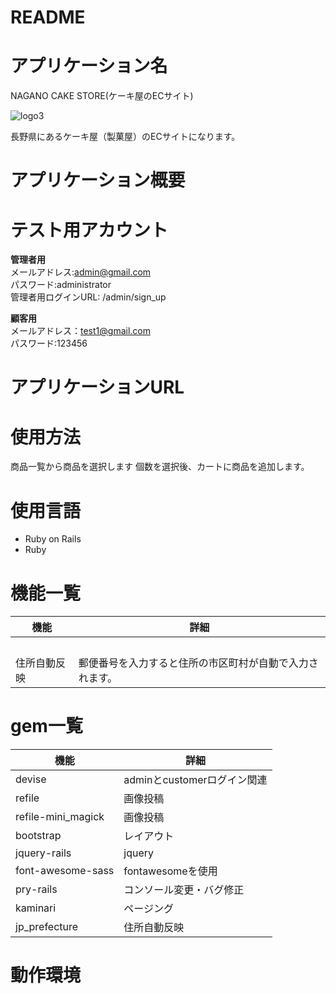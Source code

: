 # README

# アプリケーション名

NAGANO CAKE STORE(ケーキ屋のECサイト)

 ![logo3](https://user-images.githubusercontent.com/77328172/111861055-b03bc300-898e-11eb-9f1c-068e630febc6.png)

 長野県にあるケーキ屋（製菓屋）のECサイトになります。
 
# アプリケーション概要




# テスト用アカウント

**管理者用**<br>
メールアドレス:admin@gmail.com<br>
パスワード:administrator<br>
管理者用ログインURL: /admin/sign_up

**顧客用**<br>
メールアドレス：test1@gmail.com<br>
パスワード:123456<br>



# アプリケーションURL



# 使用方法

商品一覧から商品を選択します
個数を選択後、カートに商品を追加します。




# 使用言語
- Ruby on Rails
- Ruby


# 機能一覧

| 機能 | 詳細 |
----  | ----
|　|　|
|住所自動反映|郵便番号を入力すると住所の市区町村が自動で入力されます。|
 
# gem一覧

| 機能 | 詳細 |
----  | ----
|devise| adminとcustomerログイン関連|
|refile| 画像投稿|
|refile-mini_magick| 画像投稿|
|bootstrap| レイアウト |
|jquery-rails| jquery|
|font-awesome-sass| fontawesomeを使用 |
|pry-rails| コンソール変更・バグ修正 |
|kaminari|ページング |
|jp_prefecture| 住所自動反映|

# 動作環境



